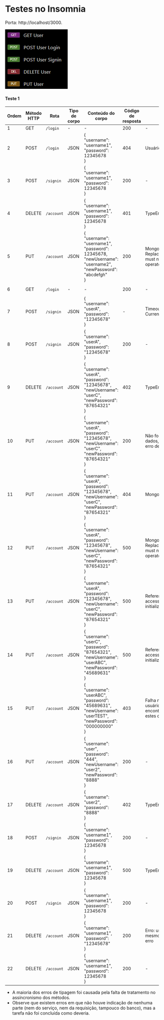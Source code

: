 # Testes no Insomnia

Porta: http://localhost/3000.

![](../static/img.png)

#### Teste 1

| Ordem | Método HTTP | Rota       | Tipo de corpo | Conteúdo do corpo                                                                                                                 | Código de resposta | Erro                                                                                   | Status BD                       |
|-------|-------------|------------|---------------|-----------------------------------------------------------------------------------------------------------------------------------|--------------------|----------------------------------------------------------------------------------------|---------------------------------|
| 1     | GET         | `/login`   | -             | -                                                                                                                                 | 200                | -                                                                                      | -                               |
| 2     | POST        | `/login`   | JSON          | { <br> "username": "username1", <br> "password": 12345678 <br> }                                                                  | 404                | Usuário não existia                                                                    | Sem alterações                  |
| 3     | POST        | `/signin`  | JSON          | { <br> "username": "username1", <br> "password": 12345678 <br> }                                                                  | 200                | -                                                                                      | Usuário adicionado corretamente |
| 4     | DELETE      | `/account` | JSON          | { <br> "username": "username1", <br> "password": 12345678 <br> }                                                                  | 401                | TypeError                                                                              | Sem alterações                  |
| 5     | PUT         | `/account` | JSON          | { <br> "username": "username1", <br> "password": 12345678, <br> "newUsername": "username2", <br> "newPassword": "abcdefgh" <br> } | 200                | MongoInvalidArgumentError: <br> Replacement document must not contain atomic operators | Sem alterações                  |
| 6     | GET         | `/login`   | -             | -                                                                                                                                 | 200                | -                                                                                      | Sem alterações                  |
| 7     | POST        | `/signin`  | JSON          | { <br> "username": "userA", <br> "password": "12345678" <br> }                                                                    | -                  | Timeout - SSL Client Error - Current IP not added                                      | Sem alterações                  |
| 8     | POST        | `/signin`  | JSON          | { <br> "username": "userA", <br> "password": "12345678" <br> }                                                                    | 200                | -                                                                                      | Usuário adicionado corretamente |
| 9     | DELETE      | `/account` | JSON          | { <br> "username": "userA", <br> "password": "12345678", <br> "newUsername": "userC", <br> "newPassword": "87654321" <br> }       | 402                | TypeError                                                                              | Sem alterações                  |
| 10    | PUT         | `/account` | JSON          | { <br> "username": "userA", <br> "password": "12345678", <br> "newUsername": "userC", <br> "newPassword": "87654321" <br> }       | 200                | Não foram alterados os dados, apesar de não haver erro de execução                     | Sem alterações                  |
| 11    | PUT         | `/account` | JSON          | { <br> "username": "userA", <br> "password": "12345678", <br> "newUsername": "userC", <br> "newPassword": "87654321" <br> }       | 404                | MongoInvalidArgumentError                                                              | Sem alterações                  |
| 12    | PUT         | `/account` | JSON          | { <br> "username": "userA", <br> "password": "12345678", <br> "newUsername": "userC", <br> "newPassword": "87654321" <br> }       | 500                | MongoInvalidArgumentError: Replacement document must not contain atomic operators      | Sem alterações                  |
| 13    | PUT         | `/account` | JSON          | { <br> "username": "userA", <br> "password": "12345678", <br> "newUsername": "userC", <br> "newPassword": "87654321" <br> }       | 500                | ReferenceError: Cannot access 'b' before initialization                                | Usuário modificado corretamente |
| 14    | PUT         | `/account` | JSON          | { <br> "username": "userC", <br> "password": "87654321", <br> "newUsername": "userABC", <br> "newPassword": "45689631" <br> }     | 500                | ReferenceError: Cannot access 'b' before initialization                                | Usuário modificado corretamente |
| 15    | PUT         | `/account` | JSON          | { <br> "username": "userABC", <br> "password": "45689631", <br> "newUsername": "userTEST", <br> "newPassword": "000000000" <br> } | 403                | Falha na atualização de usuário - Não foi encontrado um usuário com estes dados        | Usuário modificado corretamente |
| 16    | PUT         | `/account` | JSON          | { <br> "username": "user", <br> "password": "444", <br> "newUsername": "user2", <br> "newPassword": "8888" <br> }                 | 200                | -                                                                                      | Usuário modificado corretamente |
| 17    | DELETE      | `/account` | JSON          | { <br> "username": "user2", <br> "password": "8888" <br> }                                                                        | 402                | TypeError                                                                              | Usuário excluído corretamente   |
| 18    | POST        | `/signin`  | JSON          | { <br> "username": "username1", <br> "password": 12345678 <br> }                                                                  | 200                | -                                                                                      | Usuário adicionado corretamente |
| 19    | DELETE      | `/account` | JSON          | { <br> "username": "username1", <br> "password": 12345678 <br> }                                                                  | 500                | TypeError                                                                              | Usuário excluído corretamente   |
| 20    | POST        | `/signin`  | JSON          | { <br> "username": "username1", <br> "password": 12345678 <br> }                                                                  | 200                | -                                                                                      | Usuário adicionado corretamente |
| 21    | DELETE      | `/account` | JSON          | { <br> "username": "username1", <br> "password": "12345678" <br> }                                                                | 200                | Erro: usuário não deletado, mesmo sem indicações de erro                               | Usuário não excluído            |
| 22    | DELETE      | `/account` | JSON          | { <br> "username": "username1", <br> "password": 12345678 <br> }                                                                  | 200                | -                                                                                      | Usuário excluído corretamente   |

- A maioria dos erros de tipagem foi causada pela falta de tratamento no assíncronismo dos métodos.
- Observe que existem erros em que não houve indicação de nenhuma parte (nem do serviço, nem da requisição, tampouco do banco), mas a tarefa não foi concluída como deveria.